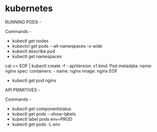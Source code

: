 # kubernetes

RUNNING PODS -

Commands -
 - kubectl get nodes
 - kubectcl get pods --all-namespaces -o wide
 - kubectl describe pod
 - kubectl get namespaces
 
 cat << EOF | kubectl create -f -
  apiVersion: v1
  kind: Pod
  metadata:
    name: nginx
  spec:
    containers:
    - name: nginx
      image: nginx
  EOF
 
 - kubectl get pod nginx
 
 
 API PRIMITIVES -
 
 Commands -
  - kubectl get componentstatus
  - kubectl get pods --show-labels
  - kubectl label pods <podname> env=PROD
  - kubectl get pods -L env
  
